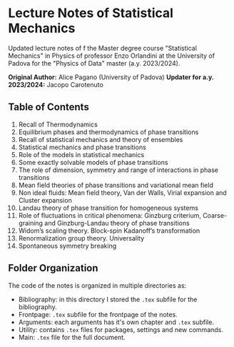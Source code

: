 # Lecture Notes of Statistical Mechanics


Updated lecture notes of f the Master degree course "Statistical Mechanics" in Physics of professor Enzo Orlandini at the University of Padova for the "Physics of Data" master (a.y. 2023/2024).

**Original Author:** Alice Pagano (University of Padova)
**Updater for a.y. 2023/2024:** Jacopo Carotenuto


## Table of Contents

1. Recall of Thermodynamics
2. Equilibrium phases and thermodynamics of phase transitions
3. Recall of statistical mechanics and theory of ensembles
4. Statistical mechanics and phase transitions
5. Role of the models in statistical mechanics
6. Some exactly solvable models of phase transitions
7. The role of dimension, symmetry and range of interactions in phase transitions
8. Mean field theories of phase transitions and variational mean field
9. Non ideal fluids: Mean field theory, Van der Walls, Virial expansion and Cluster expansion
10. Landau theory of phase transition for homogeneous systems
11. Role of fluctuations in critical phenomena: Ginzburg criterium, Coarse-graining and Ginzburg-Landau theory of phase transitions
12. Widom’s scaling theory. Block-spin Kadanoff’s transformation
13. Renormalization group theory. Universality
14. Spontaneous symmetry breaking

## Folder Organization

The code of the notes is organized in multiple directories as:

* Bibliography: in this directory I stored the `.tex` subfile for the bibliography.
* Frontpage: `.tex` subfile for the frontpage of the notes.
* Arguments: each arguments has it's own chapter and `.tex` subfile.
* Utility: contains `.tex` files for packages, settings and new commands.
* Main: `.tex` file for the full document.

